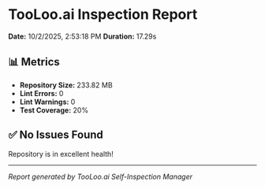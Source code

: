 # TooLoo.ai Inspection Report

**Date:** 10/2/2025, 2:53:18 PM
**Duration:** 17.29s

## 📊 Metrics

- **Repository Size:** 233.82 MB
- **Lint Errors:** 0
- **Lint Warnings:** 0
- **Test Coverage:** 20%

## ✅ No Issues Found

Repository is in excellent health!

---

*Report generated by TooLoo.ai Self-Inspection Manager*

